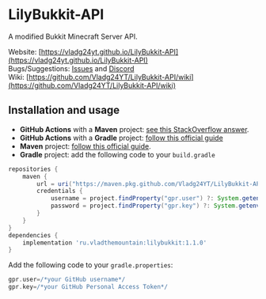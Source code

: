 LilyBukkit-API
======

A modified Bukkit Minecraft Server API.

Website: [https://vladg24yt.github.io/LilyBukkit-API](https://vladg24yt.github.io/LilyBukkit-API)  
Bugs/Suggestions: [Issues](https://github.com/Vladg24YT/LilyBukkit-API/issues) and [Discord](https://discord.gg/qzKFJZW6bZ)  
Wiki: [https://github.com/Vladg24YT/LilyBukkit-API/wiki](https://github.com/Vladg24YT/LilyBukkit-API/wiki)

## Installation and usage
* **GitHub Actions** with a **Maven** project: [see this StackOverflow answer](https://stackoverflow.com/a/67406422).
* **GitHub Actions** with a **Gradle** project: [follow this official guide](https://docs.github.com/en/packages/working-with-a-github-packages-registry/working-with-the-gradle-registry)
* **Maven** project: [follow this official guide](https://docs.github.com/en/packages/working-with-a-github-packages-registry/working-with-the-apache-maven-registry).
* **Gradle** project: add the following code to your `build.gradle`
```groovy
repositories {
    maven {
        url = uri("https://maven.pkg.github.com/Vladg24YT/LilyBukkit-API")
        credentials {
            username = project.findProperty("gpr.user") ?: System.getenv("GITHUB_USERNAME")
            password = project.findProperty("gpr.key") ?: System.getenv("GITHUB_PERSONAL_ACCESS_TOKEN")
        }
    }
}
dependencies {
    implementation 'ru.vladthemountain:lilybukkit:1.1.0'
}
```
Add the following code to your `gradle.properties`:
```groovy
gpr.user=/*your GitHub username*/
gpr.key=/*your GitHub Personal Access Token*/
```
